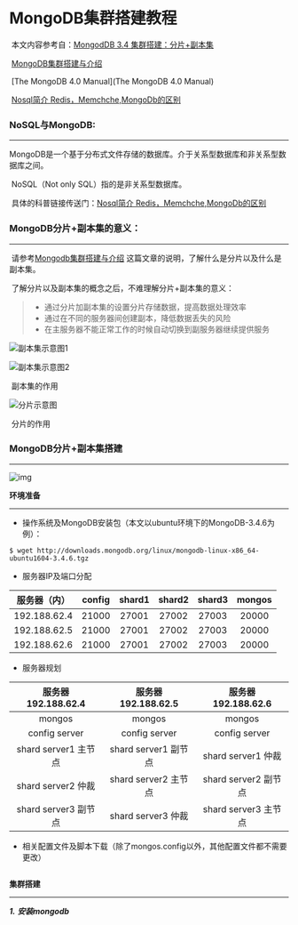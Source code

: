 # MongoDB集群搭建教程



​		    本文内容参考自：[MongodDB 3.4 集群搭建：分片+副本集](https://www.cnblogs.com/ityouknow/p/7344005.html)

​						   [MongoDB集群搭建与介绍](https://blog.csdn.net/wangshuang1631/article/details/53857319)

​						   [The MongoDB 4.0 Manual](The MongoDB 4.0 Manual)

​						   [Nosql简介 Redis，Memchche,MongoDb的区别](https://www.cnblogs.com/lina520/p/7919551.html)

### NoSQL与MongoDB:

------

​	MongoDB是一个基于分布式文件存储的数据库。介于关系型数据库和非关系型数据库之间。

​	NoSQL（Not only SQL）指的是非关系型数据库。

​	具体的科普链接传送门：[Nosql简介 Redis，Memchche,MongoDb的区别](https://www.cnblogs.com/lina520/p/7919551.html)



### MongoDB分片+副本集的意义：

------

​	请参考[Mongodb集群搭建与介绍](https://blog.csdn.net/wangshuang1631/article/details/53857319) 这篇文章的说明，了解什么是分片以及什么是副本集。

​	了解分片以及副本集的概念之后，不难理解分片+副本集的意义：

> * 通过分片加副本集的设置分片存储数据，提高数据处理效率
> * 通过在不同的服务器间创建副本，降低数据丢失的风险
> * 在主服务器不能正常工作的时候自动切换到副服务器继续提供服务

![副本集示意图1](https://ws1.sinaimg.cn/large/006tNc79ly1ftubewekxnj30ec09umy6.jpg)

![副本集示意图2](https://ws1.sinaimg.cn/large/006tNc79ly1ftubi9pehjj30e809zdgq.jpg)



​						     				    副本集的作用



![分片示意图](https://ws3.sinaimg.cn/large/006tNc79ly1ftubkhcumbj30aw09y3z3.jpg)



​						    				    分片的作用



### MongoDB分片+副本集搭建

------

![img](http://www.ityouknow.com/assets/images/2017/bigdata/sharded-cluster-production-architecture.bakedsvg.svg)

**环境准备**

------

- 操作系统及MongoDB安装包（本文以ubuntu环境下的MongoDB-3.4.6为例）：

```shell
$ wget http://downloads.mongodb.org/linux/mongodb-linux-x86_64-ubuntu1604-3.4.6.tgz
```

- 服务器IP及端口分配

| 服务器（内） | config | shard1 | shard2 | shard3 | mongos |
| :----------: | :----: | :----: | :----: | :----: | :----: |
| 192.188.62.4 | 21000  | 27001  | 27002  | 27003  | 20000  |
| 192.188.62.5 | 21000  | 27001  | 27002  | 27003  | 20000  |
| 192.188.62.6 | 21000  | 27001  | 27002  | 27003  | 20000  |

- 服务器规划

|  服务器192.188.62.4  |  服务器192.188.62.5  |  服务器192.188.62.6  |
| :------------------: | :------------------: | :------------------: |
|        mongos        |        mongos        |        mongos        |
|    config server     |    config server     |    config server     |
| shard server1 主节点 | shard server1 副节点 |  shard server1 仲裁  |
|  shard server2 仲裁  | shard server2 主节点 | shard server2 副节点 |
| shard server3 副节点 |  shard server3 仲裁  | shard server3 主节点 |

- 相关配置文件及脚本下载（除了mongos.config以外，其他配置文件都不需要更改）

```

```

**集群搭建**

------

***1.*** ***安装mongodb***



